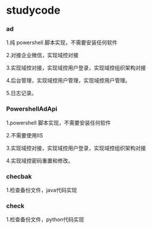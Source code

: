 # studycode

### ad

1.纯 powershell 脚本实现，不需要安装任何软件

2.对接企业微信，实现域控对接

3.实现域控对接，实现域控用户登录，实现域控组织架构对接

4.后台管理，实现域控用户管理，实现域控用户管理。

5.日志记录。

### PowershellAdApi

1.powershell 脚本实现，不需要安装任何软件

2.不需要使用IIS

3.实现域控对接，实现域控用户登录，实现域控组织架构对接

4.实现域控密码重置和修改。
### checbak
1.检查备份文件，java代码实现

### check
1.检查备份文件，python代码实现